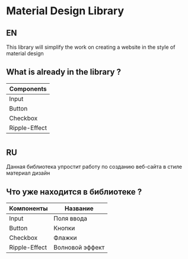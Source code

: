 # Material Design Library

**EN**
---
This library will simplify the work on creating a website in the style of material design

What is already in the library ? 
---
Components      |
----------------|
Input           |
Button          |
Checkbox        |
Ripple-Effect   |
#
**RU**
---
Данная библиотека упростит работу по созданию веб-сайта в стиле материал дизайн 

Что уже находится в библиотеке ? 
---
Компоненты      | Название
----------------|----------------------
Input           | Поля ввода
Button          | Кнопки
Checkbox        | Флажки
Ripple-Effect   | Волновой эффект
